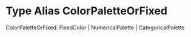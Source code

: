 # Type Alias ColorPaletteOrFixed

ColorPaletteOrFixed: FixedColor | NumericalPalette | CategoricalPalette